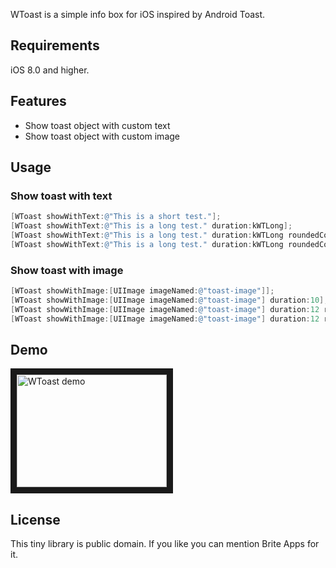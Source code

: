 WToast is a simple info box for iOS inspired by Android Toast.

## Requirements

iOS 8.0 and higher.

## Features

- Show toast object with custom text
- Show toast object with custom image

## Usage

### Show toast with text

```objective-c
[WToast showWithText:@"This is a short test."];
[WToast showWithText:@"This is a long test." duration:kWTLong];
[WToast showWithText:@"This is a long test." duration:kWTLong roundedCorners:YES];
[WToast showWithText:@"This is a long test." duration:kWTLong roundedCorners:YES gravity:kWTGravityMiddle];
```

### Show toast with image

```objective-c
[WToast showWithImage:[UIImage imageNamed:@"toast-image"]];
[WToast showWithImage:[UIImage imageNamed:@"toast-image"] duration:10];
[WToast showWithImage:[UIImage imageNamed:@"toast-image"] duration:12 roundedCorners:NO];
[WToast showWithImage:[UIImage imageNamed:@"toast-image"] duration:12 roundedCorners:NO gravity:kWTGravityTop];
```

## Demo

<a href="http://www.youtube.com/watch?feature=player_embedded&v=clTe6-MGqVQ" target="_blank"><img src="http://img.youtube.com/vi/clTe6-MGqVQ/0.jpg" alt="WToast demo" width="240" height="180" border="10" /></a>

## License

This tiny library is public domain. If you like you can mention Brite Apps for it.
